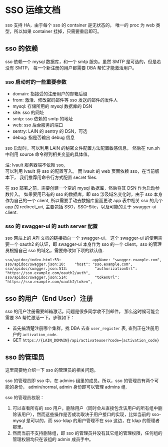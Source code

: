 # SSO 运维文档

sso 支持 HA，由于每个 sso 的 container 是无状态的，
唯一的 proc 为 web 类型，所以如果 container 挂掉，只需要重启即可。 

## sso 的依赖

sso 依赖一个 mysql 数据库，和一个 smtp 服务。虽然 SMTP 是可选的，但是若没有 SMTP，
每一个新注册的用户都需要 DBA 帮忙才能激活用户。

### sso 启动时的一些重要参数

- domain: 指接受的注册用户的邮箱后缀
- from: 激活、修改密码邮件等 sso 发送的邮件的发件人
- mysql: 存储所用的 mysql 数据库的 DSN
- site: sso 的网址
- smtp: sso 依赖的 smtp 的地址
- web: sso 后台服务的端口
- sentry: LAIN 的 sentry 的 DSN，可选
- debug: 指是否输出 debug 信息

sso 启动时，可以利用 LAIN 的秘密文件配置方法配置敏感信息，
然后在 run.sh 中利用 source 命令得到相关变量的具体值。 

注: lvault 服务器端不依赖 sso,  
可以利用 lvault 将 sso 的配置写入。
而 lvault 的 web 页面依赖 sso，在当前版本下，
我们推荐用命令行方式配置 secret files.

在 sso 部署之前，需要创建一个空的 mysql 数据库，然后将其 DSN 作为启动参数传入。
如果要用已有的 sso 的数据库，即 sso 涉及域名变化时，由于 sso 本身作为自己的一个 client, 所以需要手动去数据库里面更改 app 表中相关 sso 的几个 app 的 redirect_uri, 主要包括
SSO，SSO-Site，以及可能的关于 swagger-ui client.

### sso 的 swagger-ui 的 auth server 配置
sso 网站上的 API 文档的链接指向一个 swagger-ui，
这个 swagger-ui 的使用需要一个 oauth2 的认证，即 swagger-ui 本身作为 sso 的一个 client，sso 的管理员根据自己 sso 的域名，需要修改如下项的默认值.

```
sso/apidoc/index.html:53:              appName: "swagger-example.com",
sso/apidoc/swagger.json:10:    "host": "sso.example.com",
sso/apidoc/swagger.json:513:            "authorizationUrl": "https://sso.example.com/oauth2/auth",
sso/apidoc/swagger.json:514:            "tokenUrl": "https://sso.example.com/oauth2/token",
```

## sso 的用户（End User）注册

sso 的用户注册需要邮箱激活。问题是很多同学收不到邮件。
那么这时候可能会需要 SA 帮忙激活一下。步骤如下：

- 首先搞清楚注册哪个集群，找 DBA 去查 `user_register` 表, 查到正在注册用户的 `activation_code`.
- GET `https://{LAIN_DOMAIN}/api/activateuser?code={activation_code}`

## sso 的管理员

这里简要地介绍一下 sso 的管理员的相关问题。

sso 的管理员即 sso 中，在 admins 组里的成员。所以，sso 的管理员有两个可能的身份，
admin/normal, admin 身份即可以管理 admins 组.

sso 的管理员权限：

1. 可以查看所有的 sso 用户，删除用户（同时会从直接包含该用户的所有组中删除该用户），然而这些操作是否成功取决于用户接口的实现，比如当前的 sso-mysql 是可以的，而 sso-ldap 的用户管理不在 sso 这边，在 ldap 的管理者那里。 
1. 然而当前不支持删除组，即 sso 的管理员并没有其它组的管理权限，任何组的管理权限均只在该组的 admin 成员手中。


